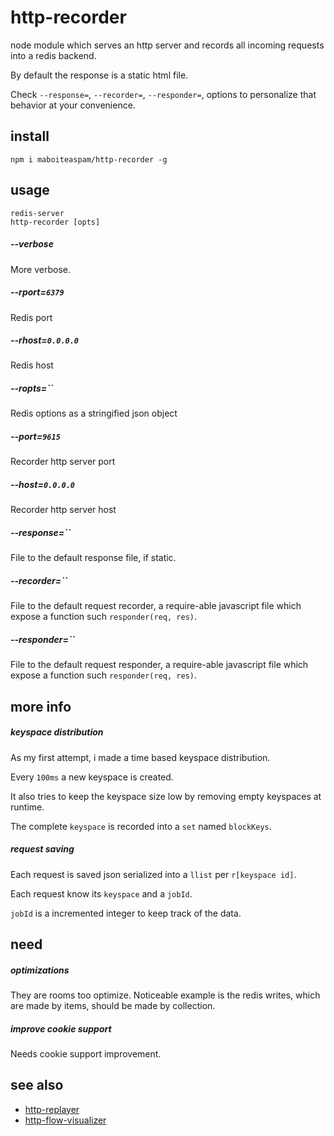 # http-recorder

node module which serves an http server and records
all incoming requests into a redis backend.

By default the response is a static html file.

Check `--response=`, `--recorder=`,  `--responder=`,
options to personalize that behavior at your convenience.


## install

    npm i maboiteaspam/http-recorder -g


## usage

    redis-server
    http-recorder [opts]

##### --verbose
More verbose.

##### --rport=`6379`
Redis port

##### --rhost=`0.0.0.0`
Redis host

##### --ropts=``
Redis options as a stringified json object

##### --port=`9615`
Recorder http server port

##### --host=`0.0.0.0`
Recorder http server host

##### --response=``
File to the default response file, if static.

##### --recorder=``
File to the default request recorder,
 a require-able javascript file which expose a function such
 `responder(req, res)`.

##### --responder=``
File to the default request responder,
 a require-able javascript file which expose a function such
 `responder(req, res)`.


## more info

##### keyspace distribution

As my first attempt, i made a time based keyspace distribution.

Every `100ms` a new keyspace is created.

It also tries to keep the keyspace size low
by removing empty keyspaces at runtime.

The complete `keyspace` is recorded into a `set` named `blockKeys`.

##### request saving

Each request is saved json serialized into a `llist` per `r[keyspace id]`.

Each request know its `keyspace` and a `jobId`.

`jobId` is a incremented integer to keep track of the data.


## need

##### optimizations

They are rooms too optimize. Noticeable example is the redis writes,
which are made by items, should be made by collection.

##### improve cookie support

Needs cookie support improvement.


## see also

- [http-replayer](https://github.com/maboiteaspam/http-replayer)
- [http-flow-visualizer](https://github.com/maboiteaspam/http-flow-visualizer)
